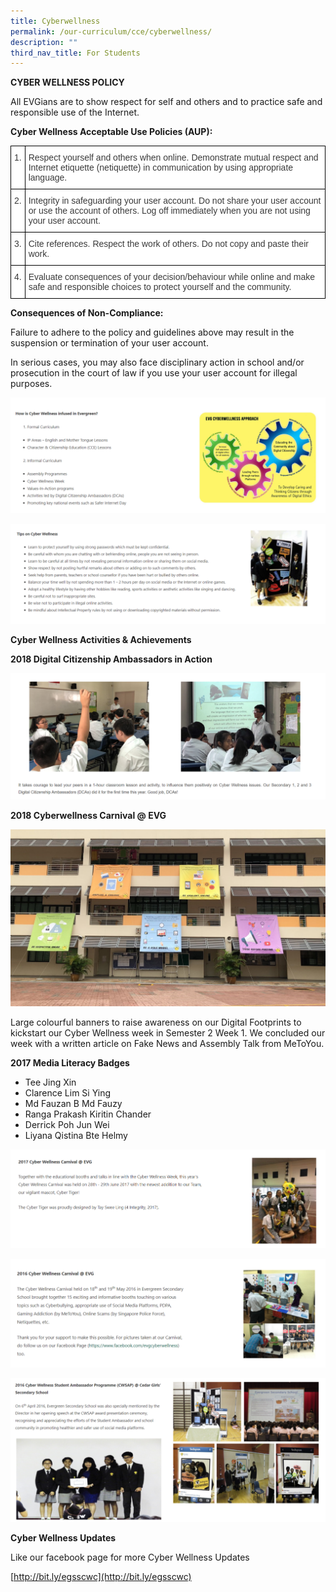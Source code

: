 ```yaml
---
title: Cyberwellness
permalink: /our-curriculum/cce/cyberwellness/
description: ""
third_nav_title: For Students
---
```

**CYBER WELLNESS POLICY**

All EVGians are to show respect for self and others and to practice safe and responsible use of the Internet.

**Cyber Wellness Acceptable Use Policies (AUP):**

<style type="text/css">
.tg  {border-collapse:collapse;border-spacing:0;}
.tg td{border-color:black;border-style:solid;border-width:1px;font-family:Arial, sans-serif;font-size:14px;
  overflow:hidden;padding:10px 5px;word-break:normal;}
.tg th{border-color:black;border-style:solid;border-width:1px;font-family:Arial, sans-serif;font-size:14px;
  font-weight:normal;overflow:hidden;padding:10px 5px;word-break:normal;}
.tg .tg-dox4{background-color:#FFF;color:#3A3A3A;text-align:left;vertical-align:top}
</style>
<table class="tg">
<thead>
  <tr>
    <th class="tg-dox4"><span style="font-weight:inherit;font-style:inherit">1.</span></th>
    <th class="tg-dox4"><span style="font-weight:inherit;font-style:inherit">Respect yourself and others when online. Demonstrate mutual respect and Internet etiquette (netiquette) in communication by using appropriate language.</span></th>
  </tr>
</thead>
<tbody>
  <tr>
    <td class="tg-dox4"><span style="font-weight:inherit;font-style:inherit">2.</span></td>
    <td class="tg-dox4"><span style="font-weight:inherit;font-style:inherit">Integrity in safeguarding your user account. Do not share your user account or use the account of others. Log off immediately when you are not using your user account.</span></td>
  </tr>
  <tr>
    <td class="tg-dox4"><span style="font-weight:inherit;font-style:inherit">3.</span></td>
    <td class="tg-dox4"><span style="font-weight:inherit;font-style:inherit">Cite references. Respect the work of others. Do not copy and paste their work.</span></td>
  </tr>
  <tr>
    <td class="tg-dox4"><span style="font-weight:inherit;font-style:inherit">4.</span></td>
    <td class="tg-dox4"><span style="font-weight:inherit;font-style:inherit">Evaluate consequences of your decision/behaviour while online and make safe and responsible choices to protect yourself and the community.</span></td>
  </tr>
</tbody>
</table>

**Consequences of Non-Compliance:**

Failure to adhere to the policy and guidelines above may result in the suspension or termination of your user account.

In serious cases, you may also face disciplinary action in school and/or prosecution in the court of law if you use your user account for illegal purposes.

![](/images/Our%20Curriculum/CCE/Cyber%20Wellness/C1.png)

![](/images/Our%20Curriculum/CCE/Cyber%20Wellness/C2.png)


**Cyber Wellness Activities & Achievements**

**2018 Digital Citizenship Ambassadors in Action**

![](/images/Our%20Curriculum/CCE/Cyber%20Wellness/C3.png)


**2018 Cyberwellness Carnival @ EVG**

![](/images/Our%20Curriculum/CCE/Cyber%20Wellness/C4.jpg)


Large colourful banners to raise awareness on our Digital Footprints to kickstart our Cyber Wellness week in Semester 2 Week 1. We concluded our week with a written article on Fake News and Assembly Talk from MeToYou.

**2017 Media Literacy Badges**

*   Tee Jing Xin
*   Clarence Lim Si Ying
*   Md Fauzan B Md Fauzy
*   Ranga Prakash Kiritin Chander
*   Derrick Poh Jun Wei
*   Liyana Qistina Bte Helmy




![](/images/Our%20Curriculum/CCE/Cyber%20Wellness/C5.png)

![](/images/Our%20Curriculum/CCE/Cyber%20Wellness/C6.png)

![](/images/Our%20Curriculum/CCE/Cyber%20Wellness/C7.png)


**Cyber Wellness Updates**

Like our facebook page for more Cyber Wellness Updates

[http://bit.ly/egsscwc](http://bit.ly/egsscwc)